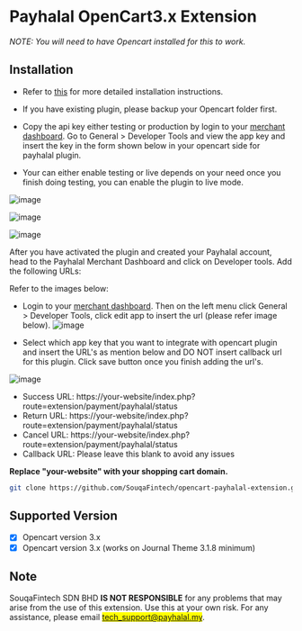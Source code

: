 # Payhalal OpenCart3.x Extension

*NOTE: You will need to have Opencart installed for this to work.*

## Installation

- Refer to [this](https://github.com/SouqaFintech/opencart-payhalal-extension/wiki) for more detailed installation instructions.

- If you have existing plugin, please backup your Opencart folder first.

- Copy the api key either testing or production by login to your <a href='https://merchant.payhalal.my'>merchant dashboard</a>. Go to General > Developer Tools and view the app key and insert the key in the form shown below in your opencart side for payhalal plugin.

- Your can either enable testing or live depends on your need once you finish doing testing, you can enable the plugin to live mode.

![image](https://payhalal.my/images/plugin_opencart_extensions.jpeg) 

![image](https://payhalal.my/images/plugin_settings.jpeg) 

![image](https://payhalal.my/assets/images/payment-page.jpeg)

After you have activated the plugin and created your Payhalal account, head to the Payhalal Merchant Dashboard and click on Developer tools. Add the following URLs:

Refer to the images below: 

- Login to your <a href='https://merchant.payhalal.my' target='_blank'>merchant dashboard</a>. Then on the left menu click General > Developer Tools, click edit app to insert the url (please refer image below).
![image](https://payhalal.my/images/opencart/developer_tools.jpeg)

- Select which app key that you want to integrate with opencart plugin and insert the URL's as mention below and DO NOT insert callback url for this plugin. Click save button once you finish adding the url's.

![image](https://payhalal.my/images/opencart/url_setting.jpeg)

- Success URL: https://your-website/index.php?route=extension/payment/payhalal/status
- Return URL: https://your-website/index.php?route=extension/payment/payhalal/status
- Cancel URL: https://your-website/index.php?route=extension/payment/payhalal/status
- Callback URL: Please leave this blank to avoid any issues

**Replace "your-website" with your shopping cart domain.**

```bash
git clone https://github.com/SouqaFintech/opencart-payhalal-extension.git
```

## Supported Version

- [x] Opencart version 3.x
- [x] Opencart version 3.x (works on Journal Theme 3.1.8 minimum)

## Note

SouqaFintech SDN BHD **IS NOT RESPONSIBLE** for any problems that may arise from the use of this extension. Use this at your own risk. For any assistance, please email <mark>tech_support@payhalal.my</mark>.
